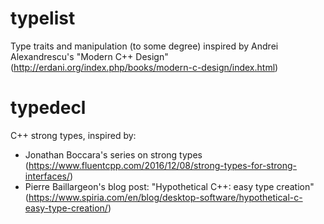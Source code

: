 # typelist
Type traits and manipulation (to some degree) inspired by Andrei Alexandrescu's "Modern C++ Design" (http://erdani.org/index.php/books/modern-c-design/index.html)

# typedecl
C++ strong types, inspired by:
* Jonathan Boccara's series on strong types (https://www.fluentcpp.com/2016/12/08/strong-types-for-strong-interfaces/)
* Pierre Baillargeon's blog post: "Hypothetical C++: easy type creation" (https://www.spiria.com/en/blog/desktop-software/hypothetical-c-easy-type-creation/)
